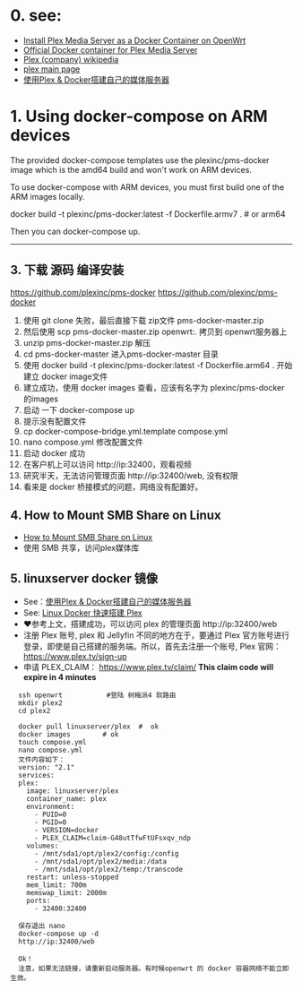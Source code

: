 # 0. see:
- [Install Plex Media Server as a Docker Container on OpenWrt](https://wiki.seeedstudio.com/OpenWrt-Plex-Media-Server-on-Docker/)
- [Official Docker container for Plex Media Server](https://github.com/plexinc/pms-docker)
- [Plex (company) wikipedia](https://en.wikipedia.org/wiki/Plex_(company))
- [plex main page](https://www.plex.tv/)
- [使用Plex & Docker搭建自己的媒体服务器](https://blog.hinatarin.com/2021/04/21/set-up-your-own-media-server-with-plex-and-docker/)

# 1. Using docker-compose on ARM devices

The provided docker-compose templates use the plexinc/pms-docker image which is the amd64 build and won't work on ARM devices.

To use docker-compose with ARM devices, you must first build one of the ARM images locally.

docker build -t plexinc/pms-docker:latest -f Dockerfile.armv7 . # or arm64

Then you can docker-compose up.

---------------------------
## 3. 下载 源码 编译安装
https://github.com/plexinc/pms-docker
https://github.com/plexinc/pms-docker
1. 使用  git clone 失败，最后直接下载 zip文件 pms-docker-master.zip
2. 然后使用 scp pms-docker-master.zip openwrt:. 拷贝到 openwrt服务器上
3. unzip pms-docker-master.zip 解压
4. cd pms-docker-master 进入pms-docker-master 目录
5. 使用 docker build -t plexinc/pms-docker:latest -f Dockerfile.arm64 . 开始建立 docker image文件
6. 建立成功，使用 docker images 查看，应该有名字为 plexinc/pms-docker 的images
7. 启动 一下 docker-compose up
8. 提示没有配置文件 
9. cp docker-compose-bridge.yml.template compose.yml
10. nano compose.yml 修改配置文件
11. 启动 docker 成功
12. 在客户机上可以访问 http://ip:32400，观看视频
13. 研究半天，无法访问管理页面 http://ip:32400/web, 没有权限
14. 看来是 docker 桥接模式的问题，网络没有配置好。


## 4. How to Mount SMB Share on Linux
  - [How to Mount SMB Share on Linux](https://linoxide.com/howto-mount-smb-filesystem-using-etcfstab/)
  - 使用 SMB 共享，访问plex媒体库

## 5. linuxserver docker 镜像 
 - See：[使用Plex & Docker搭建自己的媒体服务器](https://blog.hinatarin.com/2021/04/21/set-up-your-own-media-server-with-plex-and-docker/)
 - See: [Linux Docker 快速搭建 Plex](https://vamev.com/plex/plex-docker.html)
 - ❤️参考上文，搭建成功，可以访问 plex 的管理页面 http://ip:32400/web
 - 注册 Plex 账号,  plex 和 Jellyfin 不同的地方在于，要通过 Plex 官方账号进行登录，即使是自己搭建的服务端。所以，首先去注册一个账号, Plex 官网：https://www.plex.tv/sign-up
 - 申请 PLEX_CLAIM： https://www.plex.tv/claim/           **This claim code will expire in 4 minutes**

```
  ssh openwrt           #登陆 树梅派4 软路由
  mkdir plex2
  cd plex2
  
  docker pull linuxserver/plex  #  ok
  docker images        # ok
  touch compose.yml
  nano compose.yml
  文件内容如下：
  version: "2.1"
  services:
  plex:
    image: linuxserver/plex
    container_name: plex
    environment:
      - PUID=0
      - PGID=0
      - VERSION=docker
      - PLEX_CLAIM=claim-G48utTfwFtUFsxqv_ndp
    volumes:
      - /mnt/sda1/opt/plex2/config:/config
      - /mnt/sda1/opt/plex2/media:/data
      - /mnt/sda1/opt/plex2/temp:/transcode
    restart: unless-stopped
    mem_limit: 700m
    memswap_limit: 2000m
    ports:
      - 32400:32400

  保存退出 nano 
  docker-compose up -d
  http://ip:32400/web
  
  Ok！
  注意，如果无法链接，请重新启动服务器。有时候openwrt 的 docker 容器网络不能立即生效。
  
```

